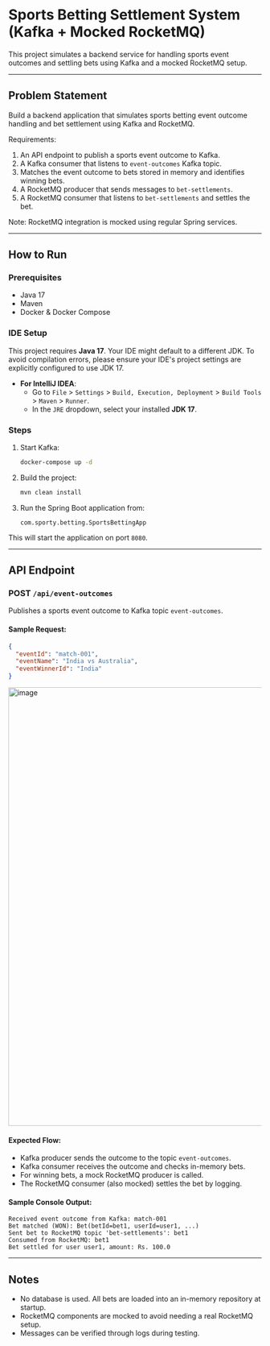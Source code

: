 # Sports Betting Settlement System (Kafka + Mocked RocketMQ)

This project simulates a backend service for handling sports event outcomes and settling bets using Kafka and a mocked RocketMQ setup.

---

## Problem Statement

Build a backend application that simulates sports betting event outcome handling and bet settlement using Kafka and RocketMQ.

Requirements:

1. An API endpoint to publish a sports event outcome to Kafka.
2. A Kafka consumer that listens to `event-outcomes` Kafka topic.
3. Matches the event outcome to bets stored in memory and identifies winning bets.
4. A RocketMQ producer that sends messages to `bet-settlements`.
5. A RocketMQ consumer that listens to `bet-settlements` and settles the bet.

Note: RocketMQ integration is mocked using regular Spring services.

---

## How to Run

### Prerequisites

- Java 17
- Maven
- Docker & Docker Compose

### IDE Setup

This project requires **Java 17**. Your IDE might default to a different JDK. To avoid compilation errors, please ensure your IDE's project settings are explicitly configured to use JDK 17.

* **For IntelliJ IDEA**:
   * Go to `File` > `Settings` > `Build, Execution, Deployment` > `Build Tools` > `Maven` > `Runner`.
   * In the `JRE` dropdown, select your installed **JDK 17**.

### Steps

1. Start Kafka:

   ```bash
   docker-compose up -d
   ```

2. Build the project:

   ```bash
   mvn clean install
   ```

3. Run the Spring Boot application from:

   ```
   com.sporty.betting.SportsBettingApp
   ```

This will start the application on port `8080`.

---

## API Endpoint

### POST `/api/event-outcomes`

Publishes a sports event outcome to Kafka topic `event-outcomes`.

#### Sample Request:

```json
{
  "eventId": "match-001",
  "eventName": "India vs Australia",
  "eventWinnerId": "India"
}
```
<img width="835" height="871" alt="image" src="https://github.com/user-attachments/assets/1748e6f7-7891-4a07-bf44-9a1f984fb65e" />

#### Expected Flow:

- Kafka producer sends the outcome to the topic `event-outcomes`.
- Kafka consumer receives the outcome and checks in-memory bets.
- For winning bets, a mock RocketMQ producer is called.
- The RocketMQ consumer (also mocked) settles the bet by logging.

#### Sample Console Output:

```
Received event outcome from Kafka: match-001
Bet matched (WON): Bet(betId=bet1, userId=user1, ...)
Sent bet to RocketMQ topic 'bet-settlements': bet1
Consumed from RocketMQ: bet1
Bet settled for user user1, amount: Rs. 100.0
```

---

## Notes

- No database is used. All bets are loaded into an in-memory repository at startup.
- RocketMQ components are mocked to avoid needing a real RocketMQ setup.
- Messages can be verified through logs during testing.

